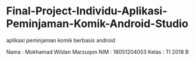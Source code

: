 # Final-Project-Individu-Aplikasi-Peminjaman-Komik-Android-Studio

aplikasi peminjaman komik berbasis android

Nama  : Mokhamad Wildan Marzuqon
NIM   : 18051204053
Kelas : TI 2018 B
